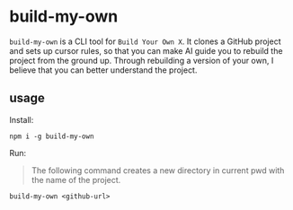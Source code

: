 # build-my-own

`build-my-own` is a CLI tool for `Build Your Own X`. It clones a GitHub project and sets up cursor rules, so that you can make AI guide you to rebuild the project from the ground up. Through rebuilding a version of your own, I believe that you can better understand the project.

## usage

Install:

```shell
npm i -g build-my-own
```

Run:

> The following command creates a new directory in current pwd with the name of the project.

```shell
build-my-own <github-url>
```